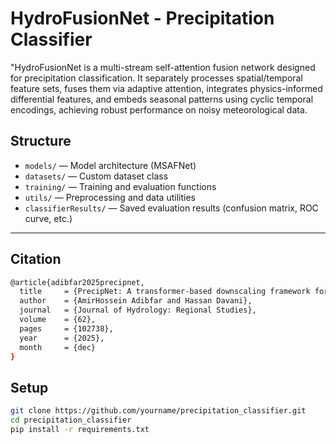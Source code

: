# HydroFusionNet - Precipitation Classifier

"HydroFusionNet is a multi-stream self-attention fusion network designed for precipitation classification. It separately processes spatial/temporal feature sets, fuses them via adaptive attention, integrates physics-informed differential features, and embeds seasonal patterns using cyclic temporal encodings, achieving robust performance on noisy meteorological data.

## Structure

- `models/` — Model architecture (MSAFNet)
- `datasets/` — Custom dataset class
- `training/` — Training and evaluation functions
- `utils/` — Preprocessing and data utilities
- `classifierResults/` — Saved evaluation results (confusion matrix, ROC curve, etc.)

---
## Citation
```bash
@article{adibfar2025precipnet,
  title     = {PrecipNet: A transformer-based downscaling framework for improved precipitation prediction in San Diego County},
  author    = {AmirHossein Adibfar and Hassan Davani},
  journal   = {Journal of Hydrology: Regional Studies},
  volume    = {62},
  pages     = {102738},
  year      = {2025},
  month     = {dec}
}
```
## Setup

```bash
git clone https://github.com/yourname/precipitation_classifier.git
cd precipitation_classifier
pip install -r requirements.txt

